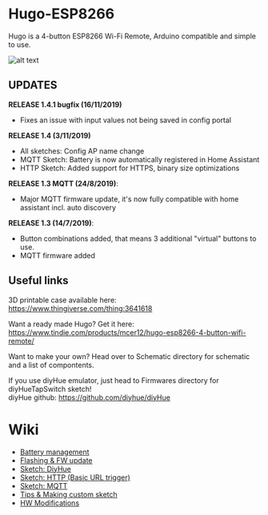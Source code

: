 # Hugo-ESP8266

Hugo is a 4-button ESP8266 Wi-Fi Remote, Arduino compatible and simple to use.

![alt text](https://raw.githubusercontent.com/mcer12/Hugo-ESP8266/master/Images/hugo_numbered.png)

## UPDATES

**RELEASE 1.4.1 bugfix (16/11/2019)**
- Fixes an issue with input values not being saved in config portal 

**RELEASE 1.4 (3/11/2019)**
- All sketches: Config AP name change
- MQTT Sketch: Battery is now automatically registered in Home Assistant  
- HTTP Sketch: Added support for HTTPS, binary size optimizations  

**RELEASE 1.3 MQTT (24/8/2019)**:  
- Major MQTT firmware update, it's now fully compatible with home assistant incl. auto discovery  
  
**RELEASE 1.3 (14/7/2019)**:  
- Button combinations added, that means 3 additional "virtual" buttons to use.  
- MQTT firmware added

## Useful links
3D printable case available here:  
https://www.thingiverse.com/thing:3641618  

Want a ready made Hugo? Get it here:  
https://www.tindie.com/products/mcer12/hugo-esp8266-4-button-wifi-remote/  

Want to make your own? Head over to Schematic directory for schematic and a list of compontents.

If you use diyHue emulator, just head to Firmwares directory for diyHueTapSwitch sketch!  
diyHue github: https://github.com/diyhue/diyHue  

# Wiki
* [Battery management](https://github.com/mcer12/Hugo-ESP8266/wiki/Battery-management)
* [Flashing & FW update](https://github.com/mcer12/Hugo-ESP8266/wiki/Flashing-&-FW-update)
* [Sketch: DiyHue](https://github.com/mcer12/Hugo-ESP8266/wiki/Sketch:-DiyHue)
* [Sketch: HTTP (Basic URL trigger)](https://github.com/mcer12/Hugo-ESP8266/wiki/Sketch:-HTTP-(Basic-URL-trigger))
* [Sketch: MQTT](https://github.com/mcer12/Hugo-ESP8266/wiki/Sketch:-MQTT)
* [Tips & Making custom sketch](https://github.com/mcer12/Hugo-ESP8266/wiki/Tips-&-Making-custom-sketch)
* [HW Modifications](https://github.com/mcer12/Hugo-ESP8266/wiki/HW-Modifications)

